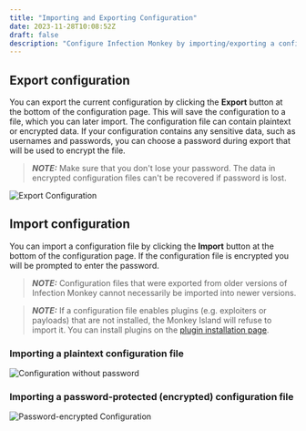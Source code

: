 ```yaml
---
title: "Importing and Exporting Configuration"
date: 2023-11-28T10:08:52Z
draft: false
description: "Configure Infection Monkey by importing/exporting a configuration file."
---
```


## Export configuration

You can export the current configuration by clicking the **Export** button at
the bottom of the configuration page. This will save the configuration to a
file, which you can later import. The configuration file can contain plaintext
or encrypted data. If your configuration contains any sensitive data, such as
usernames and passwords, you can choose a password during export that will be
used to encrypt the file.

> **_NOTE:_** Make sure that you don't lose your password. The data in
> encrypted configuration files can't be recovered if password is lost.

![Export
Configuration](/images/island/configuration_page/export_configuration.png
"Export Configuration")


## Import configuration

You can import a configuration file by clicking the **Import** button at the
bottom of the configuration page. If the configuration file is encrypted you
will be prompted to enter the password.

> **_NOTE:_** Configuration files that were exported from older versions of
> Infection Monkey cannot necessarily be imported into newer versions.

> **_NOTE:_** If a configuration file enables plugins (e.g. exploiters or
> payloads) that are not installed, the Monkey Island will refuse to import it.
> You can install plugins on the [plugin installation page](/usage/plugins/).

### Importing a plaintext configuration file
![Configuration without
password](/images/island/configuration_page/import_configuration.png
"Configuration without password")

### Importing a password-protected (encrypted) configuration file
![Password-encrypted
Configuration](/images/island/configuration_page/import_configuration_password.png
"Password-encrypted Configuration")

